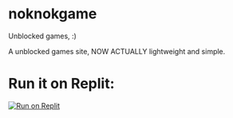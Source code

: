 # noknokgame
Unblocked games, :)

A unblocked games site, NOW ACTUALLY lightweight and simple. 


<h1> Run it on Replit: </h1>
<a target="_blank" href="https://replit.com/github/shartlordyt/noknokgame"><img alt="Run on Replit" src="https://binbashbanana.github.io/deploy-buttons/buttons/remade/replit.svg"></a>


